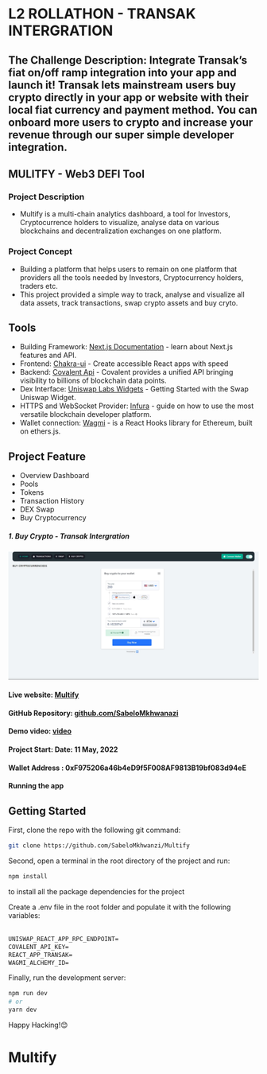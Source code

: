 # L2 ROLLATHON - TRANSAK INTERGRATION

## The Challenge Description: Integrate Transak’s fiat on/off ramp integration into your app and launch it! Transak lets mainstream users buy crypto directly in your app or website with their local fiat currency and payment method. You can onboard more users to crypto and increase your revenue through our super simple developer integration.

<!-- [HERE](https://gitcoin.co/issue/transak/transak-sdk/11/100028820) -->

## MULITFY - Web3 DEFI Tool

### Project Description

- Multify is a multi-chain analytics dashboard, a tool for Investors, Cryptocurrence holders to visualize, analyse data on various blockchains and decentralization exchanges on one platform.

### Project Concept

- Building a platform that helps users to remain on one platform that providers all the tools needed by Investors, Cryptocurrency holders, traders etc.
- This project provided a simple way to track, analyse and visualize all data assets, track transactions, swap crypto assets and buy cryto.

## Tools

- Building Framework: [Next.js Documentation](https://nextjs.org/docs) - learn about Next.js features and API.
- Frontend: [Chakra-ui](https://chakra-ui.com/) - Create accessible React apps with speed
- Backend: [Covalent Api](https://www.covalenthq.com/) - Covalent provides a unified API bringing visibility to billions of blockchain data points.
- Dex Interface: [Uniswap Labs Widgets](https://docs.uniswap.org/sdk/widgets/swap-widget) - Getting Started with the Swap Uniswap Widget.
- HTTPS and WebSocket Provider: [Infura](https://docs.infura.io/infura/networks/ethereum) - guide on how to use the most versatile blockchain developer platform.
- Wallet connection: [Wagmi](https://wagmi-xyz.vercel.app/) - is a React Hooks library for Ethereum, built on ethers.js.
<!-- * Hosting platform: [Vercel Platform](https://vercel.com/new?utm_medium=default-template&filter=next.js&utm_source=create-next-app&utm_campaign=create-next-app-readme) from the creators of Next.js. -->

## Project Feature

- Overview Dashboard
- Pools
- Tokens
- Transaction History
- DEX Swap
- Buy Cryptocurrency

##### 1. Buy Crypto - Transak Intergration

![Transak](https://github.com/SabeloMkhwanzi/Multify/blob/main/public/Multify-Intergration%20Transak.jpg)

#### Live website: [Multify](https://transak-intergration-multify.vercel.app/)

#### GitHub Repository: [github.com/SabeloMkhwanazi](https://github.com/SabeloMkhwanzi/Multify)

#### Demo video: [video](https://youtu.be/oZdKPyr0rqA)

#### Project Start: Date: 11 May, 2022

#### Wallet Address : 0xF975206a46b4eD9f5F008AF9813B19bf083d94eE

#### Running the app

## Getting Started

First, clone the repo with the following git command:

```bash
git clone https://github.com/SabeloMkhwanzi/Multify
```

Second, open a terminal in the root directory of the project and run:

```bash
npm install
```

to install all the package dependencies for the project

Create a .env file in the root folder and populate it with the following variables:

```

UNISWAP_REACT_APP_RPC_ENDPOINT=
COVALENT_API_KEY=
REACT_APP_TRANSAK=
WAGMI_ALCHEMY_ID=

```

Finally, run the development server:

```bash
npm run dev
# or
yarn dev
```

Happy Hacking!😊

# Multify
